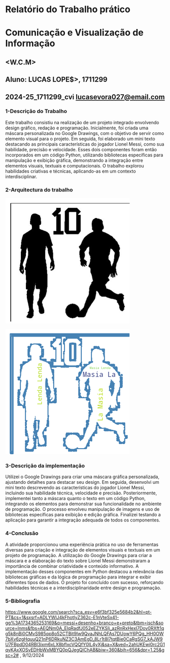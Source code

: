 # Relatório do Trabalho prático
# Comunicação e Visualização de Informação

## <word cloud messi>
## <W.C.M>


## Aluno: LUCAS LOPE$>, 1711299 
## 2024-25_1711299_cvi   lucasevora027@email.com

### 1-Descrição do Trabalho
Este trabalho consistiu na realização de um projeto integrado envolvendo design gráfico, redação e programação. Inicialmente, foi criada uma máscara personalizada no Google Drawings, com o objetivo de servir como elemento visual para o projeto. Em seguida, foi elaborado um mini texto destacando as principais características do jogador Lionel Messi, como sua habilidade, precisão e velocidade. Esses dois componentes foram então incorporados em um código Python, utilizando bibliotecas específicas para manipulação e exibição gráfica, demonstrando a integração entre elementos visuais, textuais e computacionais. O trabalho explorou habilidades criativas e técnicas, aplicando-as em um contexto interdisciplinar.


### 2-Arquitectura do trabalho


![no-image](./word_cloud/imagens/messi_mask.png)

![no-image](./word_cloud/imagens/messi.PNG)

### 3-Descrição da implementação	
 Utilizei o Google Drawings para criar uma máscara gráfica personalizada, ajustando detalhes para destacar seu design. Em seguida, desenvolvi um mini texto descrevendo as características do jogador Lionel Messi, incluindo sua habilidade técnica, velocidade e precisão. Posteriormente, implementei tanto a máscara quanto o texto em um código Python, integrando os elementos para demonstrar sua funcionalidade no ambiente de programação. O processo envolveu manipulação de imagens e uso de bibliotecas específicas para exibição e edição gráfica. Finalizei testando a aplicação para garantir a integração adequada de todos os componentes.


### 4-Conclusão
A atividade proporcionou uma experiência prática no uso de ferramentas diversas para criação e integração de elementos visuais e textuais em um projeto de programação. A utilização do Google Drawings para criar a máscara e a elaboração do texto sobre Lionel Messi demonstraram a importância de combinar criatividade e conteúdo informativo. A implementação desses componentes em Python destacou a relevância das bibliotecas gráficas e da lógica de programação para integrar e exibir diferentes tipos de dados. O projeto foi concluído com sucesso, reforçando habilidades técnicas e a interdisciplinaridade entre design e programação.


### 5-Bibliografia
https://www.google.com/search?sca_esv=e6f3bf325e5684b2&hl=pt-PT&cs=1&sxsrf=ADLYWIJ4kFhotlyZ362c-E1nVteSx41-gg%3A1734365253169&q=messi+desenho+branco+e+preto&tbm=isch&source=lnms&fbs=AEQNm0A_ElqRadfJ052eEZYKSIj_azRnRxHexI7Dov0RXft1qg5k8nBi0CMvS985qp8o52CTBit9Iw9QvaJNhLQFAs7DUowY6PQg_HH0OW7bXv6zgHquuQ21nP6DRkuNZ3C3AmEgD_8Lr1t8I7tqtBie0CaRgSG7_kAJW9U7FBpdD04RBl3ixm6xLX8bflxcVQQfY0IL4yXj&sa=X&ved=2ahUKEwi0rc2G1qyKAxXOSvEDHbWxMBYQ0pQJegQIChAB&biw=360&bih=656&dpr=1.25&gsc=2# , 9/12/2024
